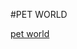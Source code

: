 #PET WORLD

[pet world](https://www.google.co.jp/url?sa=t&rct=j&q=&esrc=s&source=video&cd=1&cad=rja&uact=8&ved=0ahUKEwj0q7eXiLfZAhWDJZQKHYJWA_0QtwIIKTAA&url=https%3A%2F%2Fwww.facebook.com%2Fpetworldus%2Fvideos%2F1091821760920700%2F&usg=AOvVaw0wZdnEBshb8cu_VaRydnAK)


